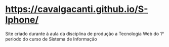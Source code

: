 # https://cavalgacanti.github.io/S-Iphone/
Site criado durante à aula da disciplina de produção a Tecnologia Web do 1° periodo do curso de Sistema de Informação
